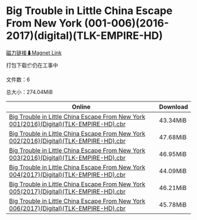# Big Trouble in Little China Escape From New York (001-006)(2016-2017)(digital)(TLK-EMPIRE-HD)

[磁力链接⬇Magnet Link](magnet:?xt=urn:btih:f237a4ab47996553d64a5e20f26cb47a182ba602&dn=Big%20Trouble%20in%20Little%20China%20Escape%20From%20New%20York%20%28001-006%29%282016-2017%29%28digital%29%28TLK-EMPIRE-HD%29)

打包下载📦仍在工事中

文件数：6

总大小：274.04MiB

Online | Download
--- | ---
[Big Trouble in Little China Escape From New York 001(2016)(Digital)(TLK-EMPIRE-HD).cbr](https://github.com/alicewish/markdown/blob/master/comic/Big-Trouble-in-Little-China-Escape-From-New-York-001-2016-Digital-TLK-EMPIRE-HD-cbr.md) | 43.34MiB
[Big Trouble in Little China Escape From New York 002(2016)(Digital)(TLK-EMPIRE-HD).cbr](https://github.com/alicewish/markdown/blob/master/comic/Big-Trouble-in-Little-China-Escape-From-New-York-002-2016-Digital-TLK-EMPIRE-HD-cbr.md) | 47.68MiB
[Big Trouble in Little China Escape From New York 003(2016)(Digital)(TLK-EMPIRE-HD).cbr](https://github.com/alicewish/markdown/blob/master/comic/Big-Trouble-in-Little-China-Escape-From-New-York-003-2016-Digital-TLK-EMPIRE-HD-cbr.md) | 46.95MiB
[Big Trouble in Little China Escape From New York 004(2017)(Digital)(TLK-EMPIRE-HD).cbr](https://github.com/alicewish/markdown/blob/master/comic/Big-Trouble-in-Little-China-Escape-From-New-York-004-2017-Digital-TLK-EMPIRE-HD-cbr.md) | 44.09MiB
[Big Trouble in Little China Escape From New York 005(2017)(Digital)(TLK-EMPIRE-HD).cbr](https://github.com/alicewish/markdown/blob/master/comic/Big-Trouble-in-Little-China-Escape-From-New-York-005-2017-Digital-TLK-EMPIRE-HD-cbr.md) | 46.21MiB
[Big Trouble in Little China Escape From New York 006(2017)(Digital)(TLK-EMPIRE-HD).cbr](https://github.com/alicewish/markdown/blob/master/comic/Big-Trouble-in-Little-China-Escape-From-New-York-006-2017-Digital-TLK-EMPIRE-HD-cbr.md) | 45.78MiB